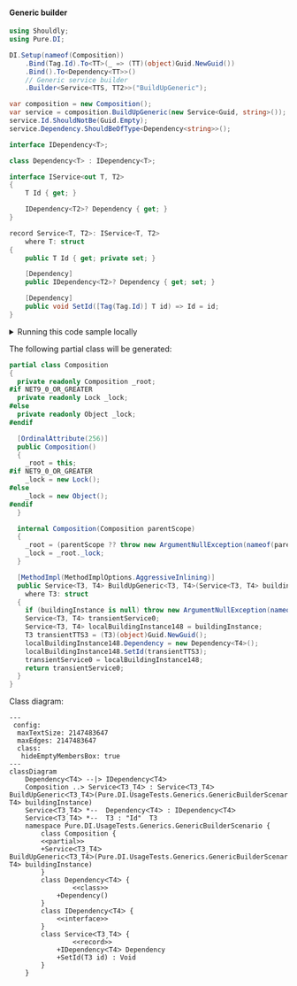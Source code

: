#### Generic builder


```c#
using Shouldly;
using Pure.DI;

DI.Setup(nameof(Composition))
    .Bind(Tag.Id).To<TT>(_ => (TT)(object)Guid.NewGuid())
    .Bind().To<Dependency<TT>>()
    // Generic service builder
    .Builder<Service<TTS, TT2>>("BuildUpGeneric");

var composition = new Composition();
var service = composition.BuildUpGeneric(new Service<Guid, string>());
service.Id.ShouldNotBe(Guid.Empty);
service.Dependency.ShouldBeOfType<Dependency<string>>();

interface IDependency<T>;

class Dependency<T> : IDependency<T>;

interface IService<out T, T2>
{
    T Id { get; }

    IDependency<T2>? Dependency { get; }
}

record Service<T, T2>: IService<T, T2>
    where T: struct
{
    public T Id { get; private set; }

    [Dependency]
    public IDependency<T2>? Dependency { get; set; }

    [Dependency]
    public void SetId([Tag(Tag.Id)] T id) => Id = id;
}
```

<details>
<summary>Running this code sample locally</summary>

- Make sure you have the [.NET SDK 9.0](https://dotnet.microsoft.com/en-us/download/dotnet/9.0) or later is installed
```bash
dotnet --list-sdk
```
- Create a net9.0 (or later) console application
```bash
dotnet new console -n Sample
```
- Add references to NuGet packages
  - [Pure.DI](https://www.nuget.org/packages/Pure.DI)
  - [Shouldly](https://www.nuget.org/packages/Shouldly)
```bash
dotnet add package Pure.DI
dotnet add package Shouldly
```
- Copy the example code into the _Program.cs_ file

You are ready to run the example 🚀
```bash
dotnet run
```

</details>

The following partial class will be generated:

```c#
partial class Composition
{
  private readonly Composition _root;
#if NET9_0_OR_GREATER
  private readonly Lock _lock;
#else
  private readonly Object _lock;
#endif

  [OrdinalAttribute(256)]
  public Composition()
  {
    _root = this;
#if NET9_0_OR_GREATER
    _lock = new Lock();
#else
    _lock = new Object();
#endif
  }

  internal Composition(Composition parentScope)
  {
    _root = (parentScope ?? throw new ArgumentNullException(nameof(parentScope)))._root;
    _lock = _root._lock;
  }

  [MethodImpl(MethodImplOptions.AggressiveInlining)]
  public Service<T3, T4> BuildUpGeneric<T3, T4>(Service<T3, T4> buildingInstance)
    where T3: struct
  {
    if (buildingInstance is null) throw new ArgumentNullException(nameof(buildingInstance));
    Service<T3, T4> transientService0;
    Service<T3, T4> localBuildingInstance148 = buildingInstance;
    T3 transientTTS3 = (T3)(object)Guid.NewGuid();
    localBuildingInstance148.Dependency = new Dependency<T4>();
    localBuildingInstance148.SetId(transientTTS3);
    transientService0 = localBuildingInstance148;
    return transientService0;
  }
}
```

Class diagram:

```mermaid
---
 config:
  maxTextSize: 2147483647
  maxEdges: 2147483647
  class:
   hideEmptyMembersBox: true
---
classDiagram
	DependencyᐸT4ᐳ --|> IDependencyᐸT4ᐳ
	Composition ..> ServiceᐸT3ˏT4ᐳ : ServiceᐸT3ˏT4ᐳ BuildUpGenericᐸT3ˏT4ᐳ(Pure.DI.UsageTests.Generics.GenericBuilderScenario.Service<T3, T4> buildingInstance)
	ServiceᐸT3ˏT4ᐳ *--  DependencyᐸT4ᐳ : IDependencyᐸT4ᐳ
	ServiceᐸT3ˏT4ᐳ *--  T3 : "Id"  T3
	namespace Pure.DI.UsageTests.Generics.GenericBuilderScenario {
		class Composition {
		<<partial>>
		+ServiceᐸT3ˏT4ᐳ BuildUpGenericᐸT3ˏT4ᐳ(Pure.DI.UsageTests.Generics.GenericBuilderScenario.Service<T3, T4> buildingInstance)
		}
		class DependencyᐸT4ᐳ {
				<<class>>
			+Dependency()
		}
		class IDependencyᐸT4ᐳ {
			<<interface>>
		}
		class ServiceᐸT3ˏT4ᐳ {
				<<record>>
			+IDependencyᐸT4ᐳ Dependency
			+SetId(T3 id) : Void
		}
	}
```

